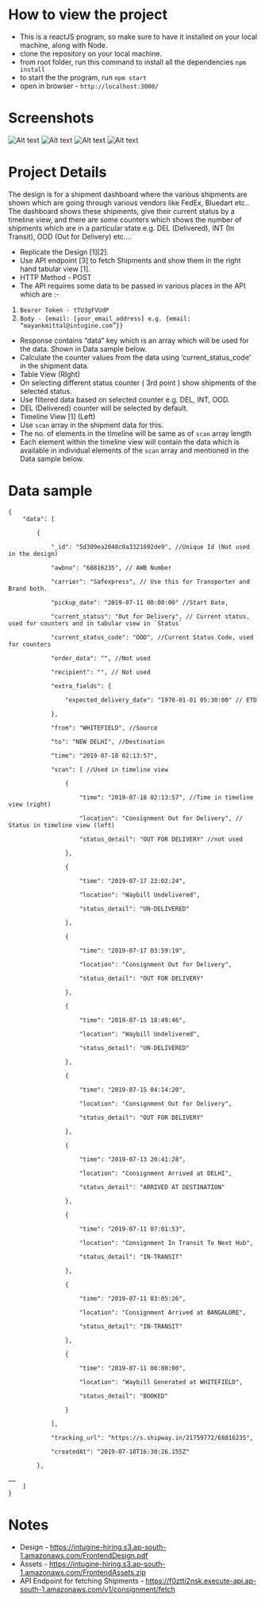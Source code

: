 # How to view the project
- This is a reactJS program, so make sure to have it installed on your local machine, along with Node.
- clone the repository on your local machine.
- from root folder, run this command to install all the dependencies `npm install`
- to start the the program, run `npm start`
- open in browser - `http://localhost:3000/`

# Screenshots
![Alt text](Screenshots/Index.png?raw=true)
![Alt text](Screenshots/Shipment_Record_Data.png?raw=true)
![Alt text](Screenshots/Tile_1.png?raw=true)
![Alt text](Screenshots/Dropdown.png?raw=true)

# Project Details

The design is for a shipment dashboard where the various shipments are shown which are going through various vendors like FedEx, Bluedart etc.. The dashboard shows these shipments, give their current status by a timeline view, and there are some counters which shows the number of shipments which are in a particular state e.g. DEL (Delivered), INT (In Transit), OOD (Out for Delivery) etc….

- Replicate the Design [1][2].
- Use API endpoint [3] to fetch Shipments and show them in the right hand tabular view [1].
- HTTP Method - POST
- The API requires some data to be passed in various places in the API which are :-
 1. `Bearer Token - tTU3gFVUdP`
 2. `Body - {email: [your_email_address] e.g. {email: “mayankmittal@intugine.com”}}`

- Response contains “data” key which is an array which will be used for the data. Shown in Data sample below.
- Calculate the counter values from the data using ‘current_status_code’ in the shipment data.
- Table View (RIght)
- On selecting different status counter ( 3rd point ) show shipments of the selected status.
- Use filtered data based on selected counter e.g. DEL, INT, OOD.
- DEL (Delivered) counter will be selected by default.
- Timeline View [1] (Left)
- Use `scan` array in the shipment data for this.
- The no. of elements in the timeline will be same as of `scan` array length
- Each element within the timeline view will contain the data which is available in individual elements of the `scan` array and mentioned in the Data sample below.


# Data sample
```
{
    "data": [

        {

            "_id": "5d309ea2048c0a3321692de9", //Unique Id (Not used in the design)

            "awbno": "68816235", // AWB Number

            "carrier": "Safexpress", // Use this for Transporter and Brand both.

            "pickup_date": "2019-07-11 00:00:00" //Start Date,

            "current_status": "Out for Delivery", // Current status, used for counters and in tabular view in `Status`

            "current_status_code": "OOD", //Current Status Code, used for counters

            "order_data": "", //Not used

            "recipient": "", // Not used

            "extra_fields": {

                "expected_delivery_date": "1970-01-01 05:30:00" // ETD

            },

            "from": "WHITEFIELD", //Source

            "to": "NEW DELHI", //Destination

            "time": "2019-07-18 02:13:57",

            "scan": [ //Used in timeline view

                {

                    "time": "2019-07-18 02:13:57", //Time in timeline view (right)

                    "location": "Consignment Out for Delivery", // Status in timeline view (left)

                    "status_detail": "OUT FOR DELIVERY" //not used

                },

                {

                    "time": "2019-07-17 23:02:24",

                    "location": "Waybill Undelivered",

                    "status_detail": "UN-DELIVERED"

                },

                {

                    "time": "2019-07-17 03:59:19",

                    "location": "Consignment Out for Delivery",

                    "status_detail": "OUT FOR DELIVERY"

                },

                {

                    "time": "2019-07-15 18:49:46",

                    "location": "Waybill Undelivered",

                    "status_detail": "UN-DELIVERED"

                },

                {

                    "time": "2019-07-15 04:14:20",

                    "location": "Consignment Out for Delivery",

                    "status_detail": "OUT FOR DELIVERY"

                },

                {

                    "time": "2019-07-13 20:41:28",

                    "location": "Consignment Arrived at DELHI",

                    "status_detail": "ARRIVED AT DESTINATION"

                },

                {

                    "time": "2019-07-11 07:01:53",

                    "location": "Consignment In Transit To Next Hub",

                    "status_detail": "IN-TRANSIT"

                },

                {

                    "time": "2019-07-11 03:05:26",

                    "location": "Consignment Arrived at BANGALORE",

                    "status_detail": "IN-TRANSIT"

                },

                {

                    "time": "2019-07-11 00:00:00",

                    "location": "Waybill Generated at WHITEFIELD",

                    "status_detail": "BOOKED"

                }

            ],

            "tracking_url": "https://s.shipway.in/21759772/68816235",

            "createdAt": "2019-07-18T16:30:26.155Z"

        },

……
    ]
}
```

# Notes
- Design - https://intugine-hiring.s3.ap-south-1.amazonaws.com/FrontendDesign.pdf
- Assets - https://intugine-hiring.s3.ap-south-1.amazonaws.com/FrontendAssets.zip
- API Endpoint for fetching Shipments - https://f0ztti2nsk.execute-api.ap-south-1.amazonaws.com/v1/consignment/fetch
